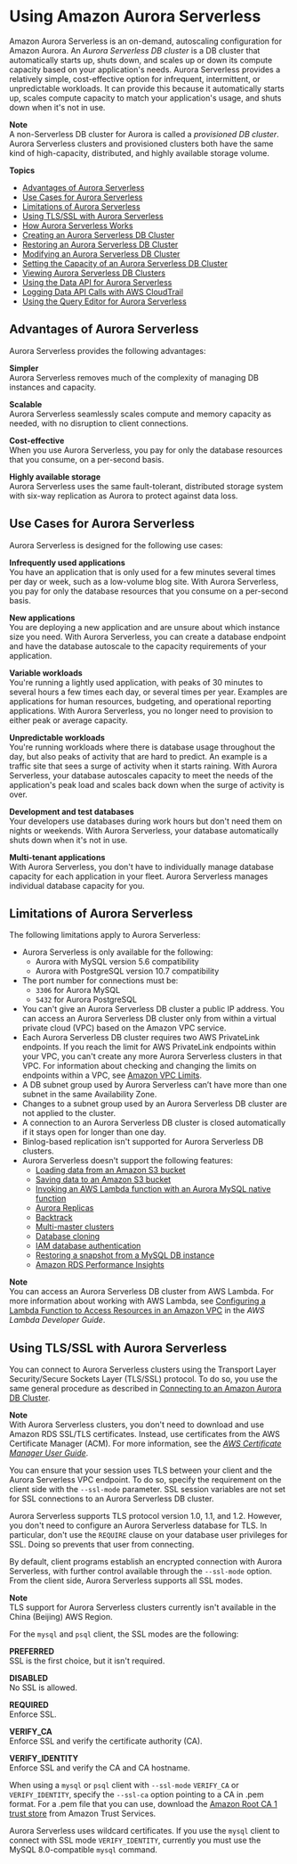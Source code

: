 # Using Amazon Aurora Serverless<a name="aurora-serverless"></a>

 Amazon Aurora Serverless is an on\-demand, autoscaling configuration for Amazon Aurora\. An *Aurora Serverless DB cluster* is a DB cluster that automatically starts up, shuts down, and scales up or down its compute capacity based on your application's needs\. Aurora Serverless provides a relatively simple, cost\-effective option for infrequent, intermittent, or unpredictable workloads\. It can provide this because it automatically starts up, scales compute capacity to match your application's usage, and shuts down when it's not in use\. 

**Note**  
 A non\-Serverless DB cluster for Aurora is called a *provisioned DB cluster*\. Aurora Serverless clusters and provisioned clusters both have the same kind of high\-capacity, distributed, and highly available storage volume\. 

**Topics**
+ [Advantages of Aurora Serverless](#aurora-serverless.advantages)
+ [Use Cases for Aurora Serverless](#aurora-serverless.use-cases)
+ [Limitations of Aurora Serverless](#aurora-serverless.limitations)
+ [Using TLS/SSL with Aurora Serverless](#aurora-serverless.tls)
+ [How Aurora Serverless Works](aurora-serverless.how-it-works.md)
+ [Creating an Aurora Serverless DB Cluster](aurora-serverless.create.md)
+ [Restoring an Aurora Serverless DB Cluster](aurora-serverless.restorefromsnapshot.md)
+ [Modifying an Aurora Serverless DB Cluster](aurora-serverless.modifying.md)
+ [Setting the Capacity of an Aurora Serverless DB Cluster](aurora-serverless.setting-capacity.md)
+ [Viewing Aurora Serverless DB Clusters](aurora-serverless.viewing.md)
+ [Using the Data API for Aurora Serverless](data-api.md)
+ [Logging Data API Calls with AWS CloudTrail](logging-using-cloudtrail-data-api.md)
+ [Using the Query Editor for Aurora Serverless](query-editor.md)

## Advantages of Aurora Serverless<a name="aurora-serverless.advantages"></a>

Aurora Serverless provides the following advantages:

**Simpler**  
Aurora Serverless removes much of the complexity of managing DB instances and capacity\.

**Scalable**  
Aurora Serverless seamlessly scales compute and memory capacity as needed, with no disruption to client connections\.

**Cost\-effective**  
When you use Aurora Serverless, you pay for only the database resources that you consume, on a per\-second basis\. 

**Highly available storage**  
Aurora Serverless uses the same fault\-tolerant, distributed storage system with six\-way replication as Aurora to protect against data loss\.

## Use Cases for Aurora Serverless<a name="aurora-serverless.use-cases"></a>

Aurora Serverless is designed for the following use cases:

**Infrequently used applications**  
You have an application that is only used for a few minutes several times per day or week, such as a low\-volume blog site\. With Aurora Serverless, you pay for only the database resources that you consume on a per\-second basis\.

**New applications**  
You are deploying a new application and are unsure about which instance size you need\. With Aurora Serverless, you can create a database endpoint and have the database autoscale to the capacity requirements of your application\.

**Variable workloads**  
You're running a lightly used application, with peaks of 30 minutes to several hours a few times each day, or several times per year\. Examples are applications for human resources, budgeting, and operational reporting applications\. With Aurora Serverless, you no longer need to provision to either peak or average capacity\.

**Unpredictable workloads**  
You're running workloads where there is database usage throughout the day, but also peaks of activity that are hard to predict\. An example is a traffic site that sees a surge of activity when it starts raining\. With Aurora Serverless, your database autoscales capacity to meet the needs of the application's peak load and scales back down when the surge of activity is over\.

**Development and test databases**  
Your developers use databases during work hours but don't need them on nights or weekends\. With Aurora Serverless, your database automatically shuts down when it's not in use\.

**Multi\-tenant applications**  
With Aurora Serverless, you don't have to individually manage database capacity for each application in your fleet\. Aurora Serverless manages individual database capacity for you\.

## Limitations of Aurora Serverless<a name="aurora-serverless.limitations"></a>

The following limitations apply to Aurora Serverless:
+ Aurora Serverless is only available for the following: 
  + Aurora with MySQL version 5\.6 compatibility
  + Aurora with PostgreSQL version 10\.7 compatibility
+ The port number for connections must be:
  + `3306` for Aurora MySQL
  + `5432` for Aurora PostgreSQL
+ You can't give an Aurora Serverless DB cluster a public IP address\. You can access an Aurora Serverless DB cluster only from within a virtual private cloud \(VPC\) based on the Amazon VPC service\.
+ Each Aurora Serverless DB cluster requires two AWS PrivateLink endpoints\. If you reach the limit for AWS PrivateLink endpoints within your VPC, you can't create any more Aurora Serverless clusters in that VPC\. For information about checking and changing the limits on endpoints within a VPC, see [Amazon VPC Limits](https://docs.aws.amazon.com/vpc/latest/userguide/amazon-vpc-limits.html)\. 
+ A DB subnet group used by Aurora Serverless can’t have more than one subnet in the same Availability Zone\.
+ Changes to a subnet group used by an Aurora Serverless DB cluster are not applied to the cluster\.
+ A connection to an Aurora Serverless DB cluster is closed automatically if it stays open for longer than one day\.
+ Binlog\-based replication isn't supported for Aurora Serverless DB clusters\. 
+ Aurora Serverless doesn't support the following features:
  + [Loading data from an Amazon S3 bucket](AuroraMySQL.Integrating.LoadFromS3.md)
  + [Saving data to an Amazon S3 bucket](AuroraMySQL.Integrating.SaveIntoS3.md)
  + [Invoking an AWS Lambda function with an Aurora MySQL native function](AuroraMySQL.Integrating.Lambda.md#AuroraMySQL.Integrating.NativeLambda)
  + [Aurora Replicas](AuroraMySQL.Replication.md)
  + [Backtrack](AuroraMySQL.Managing.Backtrack.md)
  + [Multi\-master clusters](aurora-multi-master.md)
  + [Database cloning](Aurora.Managing.Clone.md)
  + [IAM database authentication](UsingWithRDS.IAMDBAuth.md)
  + [Restoring a snapshot from a MySQL DB instance](AuroraMySQL.Migrating.RDSMySQL.md)
  + [Amazon RDS Performance Insights](USER_PerfInsights.md)

**Note**  
You can access an Aurora Serverless DB cluster from AWS Lambda\. For more information about working with AWS Lambda, see [Configuring a Lambda Function to Access Resources in an Amazon VPC](https://docs.aws.amazon.com/lambda/latest/dg/vpc.html) in the *AWS Lambda Developer Guide*\.

## Using TLS/SSL with Aurora Serverless<a name="aurora-serverless.tls"></a>

 You can connect to Aurora Serverless clusters using the Transport Layer Security/Secure Sockets Layer \(TLS/SSL\) protocol\. To do so, you use the same general procedure as described in [Connecting to an Amazon Aurora DB Cluster](Aurora.Connecting.md)\. 

**Note**  
With Aurora Serverless clusters, you don't need to download and use Amazon RDS SSL/TLS certificates\. Instead, use certificates from the AWS Certificate Manager \(ACM\)\. For more information, see the *[AWS Certificate Manager User Guide](https://docs.aws.amazon.com/acm/latest/userguide/)*\.

 You can ensure that your session uses TLS between your client and the Aurora Serverless VPC endpoint\. To do so, specify the requirement on the client side with the `--ssl-mode` parameter\. SSL session variables are not set for SSL connections to an Aurora Serverless DB cluster\. 

 Aurora Serverless supports TLS protocol version 1\.0, 1\.1, and 1\.2\. However, you don't need to configure an Aurora Serverless database for TLS\. In particular, don't use the `REQUIRE` clause on your database user privileges for SSL\. Doing so prevents that user from connecting\. 

 By default, client programs establish an encrypted connection with Aurora Serverless, with further control available through the `--ssl-mode` option\. From the client side, Aurora Serverless supports all SSL modes\. 

**Note**  
 TLS support for Aurora Serverless clusters currently isn't available in the China \(Beijing\) AWS Region\. 

 For the `mysql` and `psql` client, the SSL modes are the following: 

**PREFERRED**  
 SSL is the first choice, but it isn't required\. 

**DISABLED**  
 No SSL is allowed\. 

**REQUIRED**  
 Enforce SSL\. 

**VERIFY\_CA**  
 Enforce SSL and verify the certificate authority \(CA\)\. 

**VERIFY\_IDENTITY**  
 Enforce SSL and verify the CA and CA hostname\. 

When using a `mysql` or `psql` client with `--ssl-mode` `VERIFY_CA` or `VERIFY_IDENTITY`, specify the `--ssl-ca` option pointing to a CA in \.pem format\. For a \.pem file that you can use, download the [Amazon Root CA 1 trust store](https://www.amazontrust.com/repository/AmazonRootCA1.pem) from Amazon Trust Services\. 

 Aurora Serverless uses wildcard certificates\. If you use the `mysql` client to connect with SSL mode `VERIFY_IDENTITY`, currently you must use the MySQL 8\.0\-compatible `mysql` command\. 